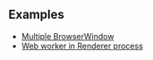 ## Examples

- [Multiple BrowserWindow](https://github.com/electron-vite/vite-plugin-electron/tree/v0.12.0/examples/multiple-window)
- [Web worker in Renderer process](https://github.com/electron-vite/vite-plugin-electron-renderer/tree/v0.14.5/examples/worker)
